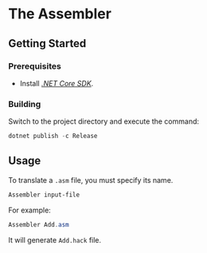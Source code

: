 # The Assembler

## Getting Started

### Prerequisites

- Install [*.NET Core SDK*](https://docs.microsoft.com/en-us/dotnet/core/install/).

### Building

Switch to the project directory and execute the command:

```powershell
dotnet publish -c Release
```

## Usage

To translate a `.asm` file, you must specify its name.

```powershell
Assembler input-file
```

For example:

```powershell
Assembler Add.asm
```

It will generate `Add.hack` file.